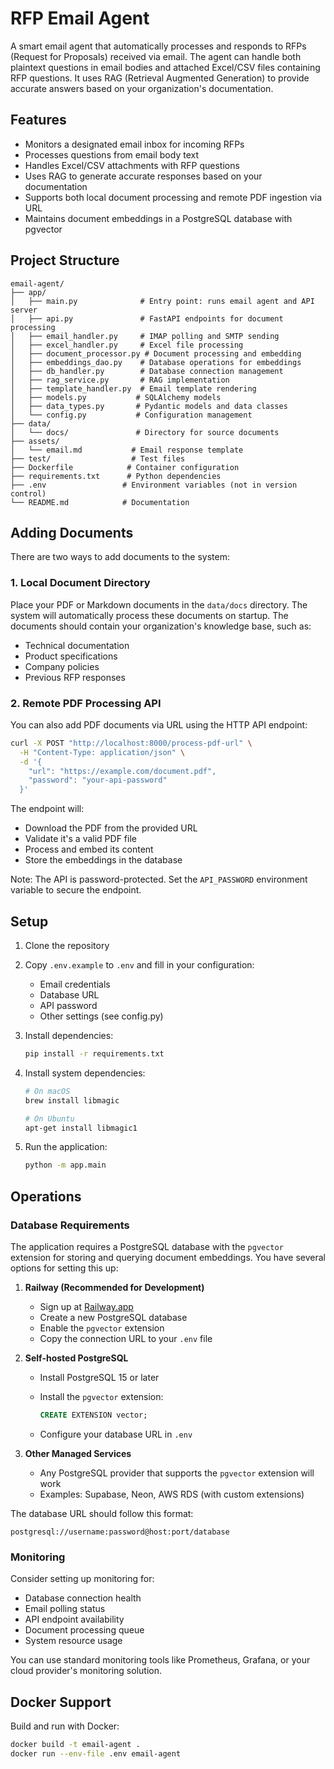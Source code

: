 # RFP Email Agent

A smart email agent that automatically processes and responds to RFPs (Request for Proposals) received via email. The agent can handle both plaintext questions in email bodies and attached Excel/CSV files containing RFP questions. It uses RAG (Retrieval Augmented Generation) to provide accurate answers based on your organization's documentation.

## Features

- Monitors a designated email inbox for incoming RFPs
- Processes questions from email body text
- Handles Excel/CSV attachments with RFP questions
- Uses RAG to generate accurate responses based on your documentation
- Supports both local document processing and remote PDF ingestion via URL
- Maintains document embeddings in a PostgreSQL database with pgvector

## Project Structure

```
email-agent/
├── app/
│   ├── main.py              # Entry point: runs email agent and API server
│   ├── api.py               # FastAPI endpoints for document processing
│   ├── email_handler.py     # IMAP polling and SMTP sending
│   ├── excel_handler.py     # Excel file processing
│   ├── document_processor.py # Document processing and embedding
│   ├── embeddings_dao.py    # Database operations for embeddings
│   ├── db_handler.py        # Database connection management
│   ├── rag_service.py       # RAG implementation
│   ├── template_handler.py  # Email template rendering
│   ├── models.py           # SQLAlchemy models
│   ├── data_types.py       # Pydantic models and data classes
│   └── config.py           # Configuration management
├── data/
│   └── docs/               # Directory for source documents
├── assets/
│   └── email.md           # Email response template
├── test/                  # Test files
├── Dockerfile            # Container configuration
├── requirements.txt      # Python dependencies
├── .env                 # Environment variables (not in version control)
└── README.md            # Documentation
```

## Adding Documents

There are two ways to add documents to the system:

### 1. Local Document Directory

Place your PDF or Markdown documents in the `data/docs` directory. The system will automatically process these documents on startup. The documents should contain your organization's knowledge base, such as:

- Technical documentation
- Product specifications
- Company policies
- Previous RFP responses

### 2. Remote PDF Processing API

You can also add PDF documents via URL using the HTTP API endpoint:

```bash
curl -X POST "http://localhost:8000/process-pdf-url" \
  -H "Content-Type: application/json" \
  -d '{
    "url": "https://example.com/document.pdf",
    "password": "your-api-password"
  }'
```

The endpoint will:

- Download the PDF from the provided URL
- Validate it's a valid PDF file
- Process and embed its content
- Store the embeddings in the database

Note: The API is password-protected. Set the `API_PASSWORD` environment variable to secure the endpoint.

## Setup

1. Clone the repository
2. Copy `.env.example` to `.env` and fill in your configuration:
   - Email credentials
   - Database URL
   - API password
   - Other settings (see config.py)
3. Install dependencies:

   ```bash
   pip install -r requirements.txt
   ```

4. Install system dependencies:

   ```bash
   # On macOS
   brew install libmagic
   
   # On Ubuntu
   apt-get install libmagic1
   ```

5. Run the application:

   ```bash
   python -m app.main
   ```

## Operations

### Database Requirements

The application requires a PostgreSQL database with the `pgvector` extension for storing and querying document embeddings. You have several options for setting this up:

1. **Railway (Recommended for Development)**
   - Sign up at [Railway.app](https://railway.app)
   - Create a new PostgreSQL database
   - Enable the `pgvector` extension
   - Copy the connection URL to your `.env` file

2. **Self-hosted PostgreSQL**
   - Install PostgreSQL 15 or later
   - Install the `pgvector` extension:

     ```sql
     CREATE EXTENSION vector;
     ```

   - Configure your database URL in `.env`

3. **Other Managed Services**
   - Any PostgreSQL provider that supports the `pgvector` extension will work
   - Examples: Supabase, Neon, AWS RDS (with custom extensions)

The database URL should follow this format:

```
postgresql://username:password@host:port/database
```

### Monitoring

Consider setting up monitoring for:

- Database connection health
- Email polling status
- API endpoint availability
- Document processing queue
- System resource usage

You can use standard monitoring tools like Prometheus, Grafana, or your cloud provider's monitoring solution.

## Docker Support

Build and run with Docker:

```bash
docker build -t email-agent .
docker run --env-file .env email-agent
```
